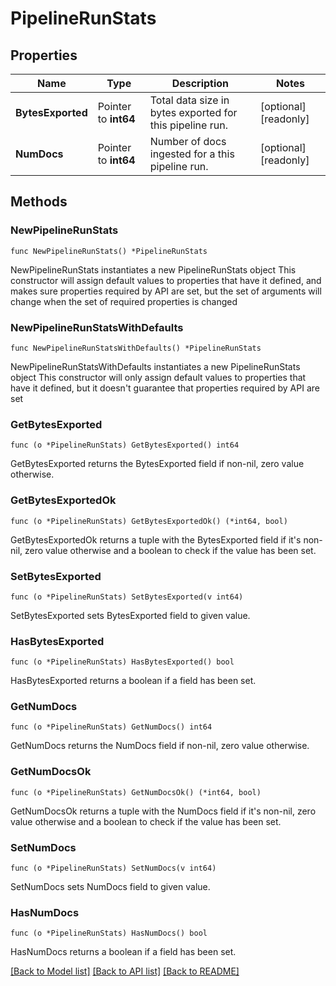 # PipelineRunStats

## Properties

Name | Type | Description | Notes
------------ | ------------- | ------------- | -------------
**BytesExported** | Pointer to **int64** | Total data size in bytes exported for this pipeline run. | [optional] [readonly] 
**NumDocs** | Pointer to **int64** | Number of docs ingested for a this pipeline run. | [optional] [readonly] 

## Methods

### NewPipelineRunStats

`func NewPipelineRunStats() *PipelineRunStats`

NewPipelineRunStats instantiates a new PipelineRunStats object
This constructor will assign default values to properties that have it defined,
and makes sure properties required by API are set, but the set of arguments
will change when the set of required properties is changed

### NewPipelineRunStatsWithDefaults

`func NewPipelineRunStatsWithDefaults() *PipelineRunStats`

NewPipelineRunStatsWithDefaults instantiates a new PipelineRunStats object
This constructor will only assign default values to properties that have it defined,
but it doesn't guarantee that properties required by API are set

### GetBytesExported

`func (o *PipelineRunStats) GetBytesExported() int64`

GetBytesExported returns the BytesExported field if non-nil, zero value otherwise.

### GetBytesExportedOk

`func (o *PipelineRunStats) GetBytesExportedOk() (*int64, bool)`

GetBytesExportedOk returns a tuple with the BytesExported field if it's non-nil, zero value otherwise
and a boolean to check if the value has been set.

### SetBytesExported

`func (o *PipelineRunStats) SetBytesExported(v int64)`

SetBytesExported sets BytesExported field to given value.

### HasBytesExported

`func (o *PipelineRunStats) HasBytesExported() bool`

HasBytesExported returns a boolean if a field has been set.

### GetNumDocs

`func (o *PipelineRunStats) GetNumDocs() int64`

GetNumDocs returns the NumDocs field if non-nil, zero value otherwise.

### GetNumDocsOk

`func (o *PipelineRunStats) GetNumDocsOk() (*int64, bool)`

GetNumDocsOk returns a tuple with the NumDocs field if it's non-nil, zero value otherwise
and a boolean to check if the value has been set.

### SetNumDocs

`func (o *PipelineRunStats) SetNumDocs(v int64)`

SetNumDocs sets NumDocs field to given value.

### HasNumDocs

`func (o *PipelineRunStats) HasNumDocs() bool`

HasNumDocs returns a boolean if a field has been set.


[[Back to Model list]](../README.md#documentation-for-models) [[Back to API list]](../README.md#documentation-for-api-endpoints) [[Back to README]](../README.md)


